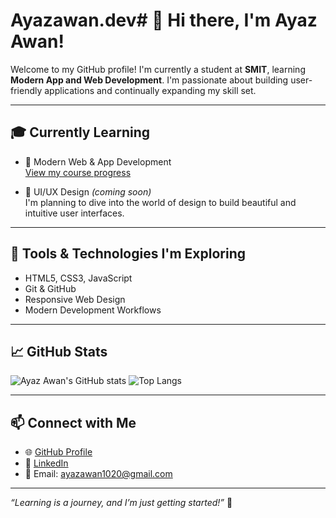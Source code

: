 # Ayazawan.dev# 👋 Hi there, I'm Ayaz Awan!

Welcome to my GitHub profile! I'm currently a student at **SMIT**, learning **Modern App and Web Development**. I'm passionate about building user-friendly applications and continually expanding my skill set.

---

## 🎓 Currently Learning

- 📘 Modern Web & App Development  
  [View my course progress](https://github.com/shahmeersensei/learn-modern-web-application-development-in-baby-steps)

- 🎨 UI/UX Design *(coming soon)*  
  I'm planning to dive into the world of design to build beautiful and intuitive user interfaces.

---

## 🔧 Tools & Technologies I'm Exploring

- HTML5, CSS3, JavaScript  
- Git & GitHub  
- Responsive Web Design  
- Modern Development Workflows  

---

## 📈 GitHub Stats

![Ayaz Awan's GitHub stats](https://github-readme-stats.vercel.app/api?username=Amploye&show_icons=true&hide_border=true&theme=github_dark)
![Top Langs](https://github-readme-stats.vercel.app/api/top-langs/?username=Amploye&layout=compact&hide_border=true&theme=github_dark)

---

## 📫 Connect with Me

- 🌐 [GitHub Profile](https://github.com/Amploye)
- 💼 [LinkedIn](https://linkedin.com/in/ayaz-awan-912604363)
- 📧 Email: ayazawan1020@gmail.com

---

_“Learning is a journey, and I’m just getting started!”_ 🚀
